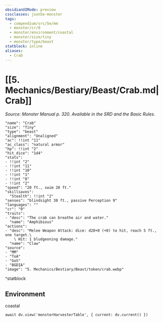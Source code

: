 ```yaml
---
obsidianUIMode: preview
cssclasses: json5e-monster
tags:
  - compendium/src/5e/mm
  - monster/cr/0
  - monster/environment/coastal
  - monster/size/tiny
  - monster/type/beast
statblock: inline
aliases:
  - Crab
---
```

# [[5. Mechanics/Bestiary/Beast/Crab.md|Crab]]
*Source: Monster Manual p. 320. Available in the SRD and the Basic Rules.*

```statblock
"name": "Crab"
"size": "Tiny"
"type": "beast"
"alignment": "Unaligned"
"ac": !!int "11"
"ac_class": "natural armor"
"hp": !!int "2"
"hit_dice": "1d4"
"stats":
- !!int "2"
- !!int "11"
- !!int "10"
- !!int "1"
- !!int "8"
- !!int "2"
"speed": "20 ft., swim 20 ft."
"skillsaves":
  "Stealth": !!int "2"
"senses": "blindsight 30 ft., passive Perception 9"
"languages": ""
"cr": "0"
"traits":
- "desc": "The crab can breathe air and water."
  "name": "Amphibious"
"actions":
- "desc": "Melee Weapon Attack: dice: d20+0 (+0) to hit, reach 5 ft., one target.\
    \ Hit: 1 bludgeoning damage."
  "name": "Claw"
"source":
- "MM"
- "ToA"
- "GoS"
- "BGDIA"
"image": "5. Mechanics/Bestiary/Beast/token/crab.webp"
```
^statblock

## Environment

coastal

```dataviewjs
await dv.view('monsterHarvesterTable', { current: dv.current() })
```
